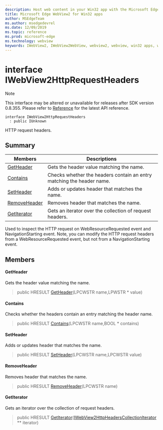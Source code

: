 ```yaml
---
description: Host web content in your Win32 app with the Microsoft Edge WebView2 control
title: Microsoft Edge WebView2 for Win32 apps
author: MSEdgeTeam
ms.author: msedgedevrel
ms.date: 12/09/2019
ms.topic: reference
ms.prod: microsoft-edge
ms.technology: webview
keywords: IWebView2, IWebView2WebView, webview2, webview, win32 apps, win32, edge
---
```


# interface IWebView2HttpRequestHeaders 

> [!NOTE]
> This interface may be altered or unavailable for releases after SDK version 0.8.355. Please refer to [Reference](../../../webview2-api-reference.md) for the latest API reference.

```
interface IWebView2HttpRequestHeaders
  : public IUnknown
```

HTTP request headers.

## Summary

 Members                        | Descriptions
--------------------------------|---------------------------------------------
[GetHeader](#getheader) | Gets the header value matching the name.
[Contains](#contains) | Checks whether the headers contain an entry matching the header name.
[SetHeader](#setheader) | Adds or updates header that matches the name.
[RemoveHeader](#removeheader) | Removes header that matches the name.
[GetIterator](#getiterator) | Gets an iterator over the collection of request headers.

Used to inspect the HTTP request on WebResourceRequested event and NavigationStarting event. Note, you can modify the HTTP request headers from a WebResourceRequested event, but not from a NavigationStarting event.

## Members

#### GetHeader 

Gets the header value matching the name.

> public HRESULT [GetHeader](#getheader)(LPCWSTR name,LPWSTR * value)

#### Contains 

Checks whether the headers contain an entry matching the header name.

> public HRESULT [Contains](#contains)(LPCWSTR name,BOOL * contains)

#### SetHeader 

Adds or updates header that matches the name.

> public HRESULT [SetHeader](#setheader)(LPCWSTR name,LPCWSTR value)

#### RemoveHeader 

Removes header that matches the name.

> public HRESULT [RemoveHeader](#removeheader)(LPCWSTR name)

#### GetIterator 

Gets an iterator over the collection of request headers.

> public HRESULT [GetIterator](#getiterator)([IWebView2HttpHeadersCollectionIterator](IWebView2HttpHeadersCollectionIterator.md) ** iterator)
